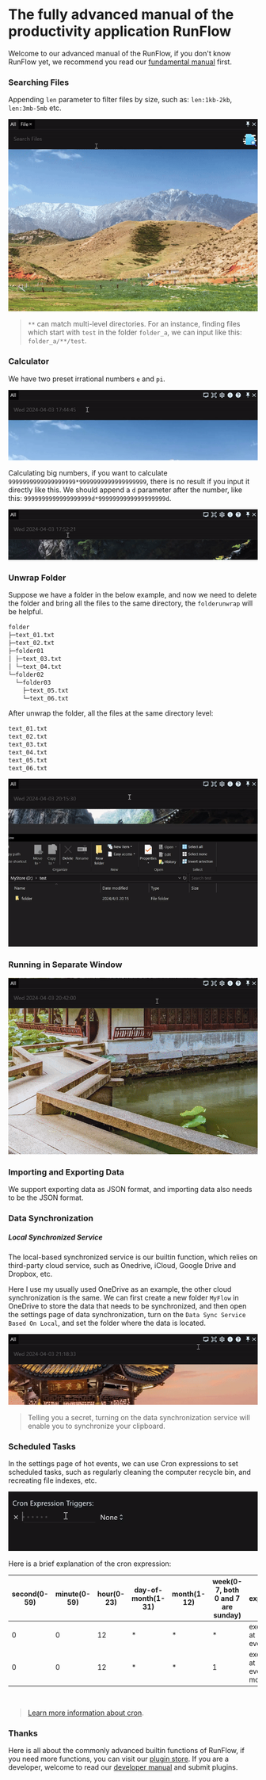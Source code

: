 # The fully advanced manual of the productivity application RunFlow

Welcome to our advanced manual of the RunFlow, if you don't know RunFlow yet, we recommend you read our [fundamental manual](runflow_basic_point.md) first.

### Searching Files

Appending `len` parameter to filter files by size, such as: `len:1kb-2kb`, `len:3mb-5mb` etc.

![find_file](images/find_file_with_size_filter_enus.gif)

> `**` can match multi-level directories. For an instance, finding files which start with `test` in the folder `folder_a`, we can input like this: `folder_a/**/test`.

### Calculator

We have two preset irrational numbers `e` and `pi`.

![pi_and_e](images/pi_and_e_enus.gif)

Calculating big numbers, if you want to calculate `9999999999999999999*9999999999999999999`, there is no result if you input it directly like this. We should append a `d` parameter after the number, like this: `9999999999999999999d*9999999999999999999d`.

![calc_big_number](images/calc_big_number_enus.gif)

### Unwrap Folder

Suppose we have a folder in the below example, and now we need to delete the folder and bring all the files to the same directory, the `folderunwrap` will be helpful.

```text
folder
├─text_01.txt
├─text_02.txt     
├─folder01
│ ├─text_03.txt
│ └─text_04.txt
└─folder02
  └─folder03
    ├─text_05.txt
    └─text_06.txt
```

After unwrap the folder, all the files at the same directory level:

```text
text_01.txt
text_02.txt
text_03.txt
text_04.txt
text_05.txt
text_06.txt
```

![unwrap_folder](images/unwrap_folder_enus.gif)

### Running in Separate Window

![separate_window](images/separate_window_enus.gif)

### Importing and Exporting Data

We support exporting data as JSON format, and importing data also needs to be the JSON format.

### Data Synchronization

##### Local Synchronized Service

The local-based synchronized service is our builtin function, which relies on third-party cloud service, such as Onedrive, iCloud, Google Drive and Dropbox, etc.

Here I use my usually used OneDrive as an example, the other cloud synchronization is the same. We can first create a new folder `MyFlow` in OneDrive to store the data that needs to be synchronized, and then open the settings page of data synchronization, turn on the `Data Sync Service Based On Local`, and set the folder where the data is located. 

![data_sync](images/data_sync_enus.gif)

> Telling you a secret, turning on the data synchronization service will enable you to synchronize your clipboard.

### Scheduled Tasks

In the settings page of hot events, we can use Cron expressions to set scheduled tasks, such as regularly cleaning the computer recycle bin, and recreating file indexes, etc.

![cron](images/cron_enus.gif)

Here is a brief explanation of the cron expression:

| second(0-59) | minute(0-59) | hour(0-23) | day-of-month(1-31) | month(1-12) | week(0-7, both 0 and 7 are sunday) | explanation                    |
|--------------|--------------|------------|--------------------|-------------|------------------------------------|--------------------------------|
| 0            | 0            | 12         | *                  | *           | *                                  | executing at 12:00 every day   |
| 0            | 0            | 12         | *                  | *           | 1                                  | executing at 12:00 every month |

<br/>

> [Learn more information about cron](https://en.wikipedia.org/wiki/Cron).

### Thanks

Here is all about the commonly advanced builtin functions of RunFlow, if you need more functions, you can visit our [plugin store](https://myrest.top/store/plugin). If you are a developer, welcome to read our [developer manual](runflow_developer_point.md) and submit plugins.

